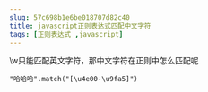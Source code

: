 ```yaml
---
slug: 57c698b1e6be018707d82c40
title: javascript正则表达式匹配中文字符
tags: [正则表达式 ,javascript]
---
```


\w只能匹配英文字符，那中文字符在正则中怎么匹配呢

```
"哈哈哈".match("[\u4e00-\u9fa5]")
```
